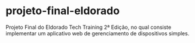 # projeto-final-eldorado
Projeto Final do Eldorado Tech Training 2ª Edição, no qual consiste implementar um aplicativo web de gerenciamento de dispositivos simples.
